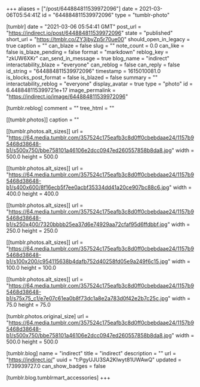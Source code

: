 +++
aliases = ["/post/644884811539972096"]
date = 2021-03-06T05:54:41Z
id = "644884811539972096"
type = "tumblr-photo"

[tumblr]
date = "2021-03-06 05:54:41 GMT"
post_url = "https://indirect.io/post/644884811539972096"
state = "published"
short_url = "https://tmblr.co/ZY3jbyZp5r70ue00"
should_open_in_legacy = true
caption = ""
can_blaze = false
slug = ""
note_count = 0.0
can_like = false
is_blaze_pending = false
format = "markdown"
reblog_key = "zkUW6XKr"
can_send_in_message = true
blog_name = "indirect"
interactability_blaze = "everyone"
can_reblog = false
can_reply = false
id_string = "644884811539972096"
timestamp = 1615010081.0
is_blocks_post_format = false
is_blazed = false
summary = ""
interactability_reblog = "everyone"
display_avatar = true
type = "photo"
id = 6.448848115399721e+17
image_permalink = "https://indirect.io/image/644884811539972096"

[tumblr.reblog]
comment = ""
tree_html = ""

[[tumblr.photos]]
caption = ""

[[tumblr.photos.alt_sizes]]
url = "https://64.media.tumblr.com/357524c175eafb3c8d0ff0cbebdaae24/1157b95468d38648-b1/s500x750/bbe758101a46106e2dcc0947ed260557858b8da8.jpg"
width = 500.0
height = 500.0

[[tumblr.photos.alt_sizes]]
url = "https://64.media.tumblr.com/357524c175eafb3c8d0ff0cbebdaae24/1157b95468d38648-b1/s400x600/8f16ecb5f7ee0acbf35334dd41a20ce907bc88c6.jpg"
width = 400.0
height = 400.0

[[tumblr.photos.alt_sizes]]
url = "https://64.media.tumblr.com/357524c175eafb3c8d0ff0cbebdaae24/1157b95468d38648-b1/s250x400/7320bbbb25ea37d6e74929aa72cfaf95d6ffdbbf.jpg"
width = 250.0
height = 250.0

[[tumblr.photos.alt_sizes]]
url = "https://64.media.tumblr.com/357524c175eafb3c8d0ff0cbebdaae24/1157b95468d38648-b1/s100x200/c954115638b4dafb752d40258fd05e9a249f6c15.jpg"
width = 100.0
height = 100.0

[[tumblr.photos.alt_sizes]]
url = "https://64.media.tumblr.com/357524c175eafb3c8d0ff0cbebdaae24/1157b95468d38648-b1/s75x75_c1/e7e07c61ea0b8f73dc1a8e2a783d0f42e2b7c25c.jpg"
width = 75.0
height = 75.0

[tumblr.photos.original_size]
url = "https://64.media.tumblr.com/357524c175eafb3c8d0ff0cbebdaae24/1157b95468d38648-b1/s500x750/bbe758101a46106e2dcc0947ed260557858b8da8.jpg"
width = 500.0
height = 500.0

[tumblr.blog]
name = "indirect"
title = "indirect"
description = ""
url = "https://indirect.io/"
uuid = "t:PgyUJU3SA2Klwyt81UWAwQ"
updated = 1739939727.0
can_show_badges = false

[tumblr.blog.tumblrmart_accessories]
+++
